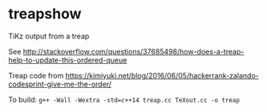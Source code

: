 # treapshow
TiKz output from a treap

See http://stackoverflow.com/questions/37685498/how-does-a-treap-help-to-update-this-ordered-queue

Treap code from https://kimiyuki.net/blog/2016/06/05/hackerrank-zalando-codesprint-give-me-the-order/

To build: `g++ -Wall -Wextra -std=c++14 treap.cc TeXout.cc -o treap`
